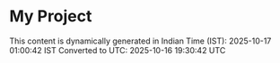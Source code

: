 # My Project

This content is dynamically generated in Indian Time (IST): 2025-10-17 01:00:42 IST
Converted to UTC: 2025-10-16 19:30:42 UTC
